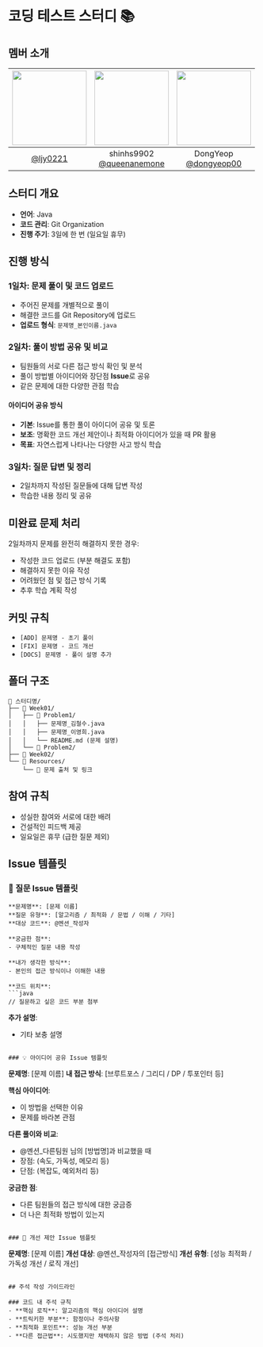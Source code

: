 # 코딩 테스트 스터디 📚

## 멤버 소개
|<img src="https://avatars.githubusercontent.com/u/42925743?v=4" width="150" height="150"/>|<img src="https://avatars.githubusercontent.com/u/105909281?v=4" width="150" height="150"/>|<img src="https://avatars.githubusercontent.com/u/117625978?v=4" width="150" height="150"/>|
|:-:|:-:|:-:|
|[@ljy0221](https://github.com/ljy0221)|shinhs9902<br/>[@queenanemone](https://github.com/queenanemone)|DongYeop<br/>[@dongyeop00](https://github.com/dongyeop00)|

## 스터디 개요
- **언어**: Java
- **코드 관리**: Git Organization
- **진행 주기**: 3일에 한 번 (일요일 휴무)

## 진행 방식

### 1일차: 문제 풀이 및 코드 업로드
- 주어진 문제를 개별적으로 풀이
- 해결한 코드를 Git Repository에 업로드
- **업로드 형식**: `문제명_본인이름.java`

### 2일차: 풀이 방법 공유 및 비교
- 팀원들의 서로 다른 접근 방식 확인 및 분석
- 풀이 방법별 아이디어와 장단점 **Issue**로 공유
- 같은 문제에 대한 다양한 관점 학습

#### 아이디어 공유 방식
- **기본**: Issue를 통한 풀이 아이디어 공유 및 토론
- **보조**: 명확한 코드 개선 제안이나 최적화 아이디어가 있을 때 PR 활용
- **목표**: 자연스럽게 나타나는 다양한 사고 방식 학습

### 3일차: 질문 답변 및 정리
- 2일차까지 작성된 질문들에 대해 답변 작성
- 학습한 내용 정리 및 공유

## 미완료 문제 처리
2일차까지 문제를 완전히 해결하지 못한 경우:
- 작성한 코드 업로드 (부분 해결도 포함)
- 해결하지 못한 이유 작성
- 어려웠던 점 및 접근 방식 기록
- 추후 학습 계획 작성

## 커밋 규칙
- `[ADD] 문제명 - 초기 풀이`
- `[FIX] 문제명 - 코드 개선`
- `[DOCS] 문제명 - 풀이 설명 추가`

## 폴더 구조
```
📁 스터디명/
├── 📁 Week01/
│   ├── 📁 Problem1/
│   │   ├── 문제명_김철수.java
│   │   ├── 문제명_이영희.java
│   │   └── README.md (문제 설명)
│   └── 📁 Problem2/
├── 📁 Week02/
└── 📁 Resources/
    └── 📄 문제 출처 및 링크
```

## 참여 규칙
- 성실한 참여와 서로에 대한 배려
- 건설적인 피드백 제공
- 일요일은 휴무 (급한 질문 제외)

## Issue 템플릿

### 🤔 질문 Issue 템플릿
```
**문제명**: [문제 이름]
**질문 유형**: [알고리즘 / 최적화 / 문법 / 이해 / 기타]
**대상 코드**: @멘션_작성자 

**궁금한 점**:
- 구체적인 질문 내용 작성

**내가 생각한 방식**:
- 본인의 접근 방식이나 이해한 내용

**코드 위치**:
```java
// 질문하고 싶은 코드 부분 첨부
```

**추가 설명**:
- 기타 보충 설명
```

### 💡 아이디어 공유 Issue 템플릿
```
**문제명**: [문제 이름]
**내 접근 방식**: [브루트포스 / 그리디 / DP / 투포인터 등]

**핵심 아이디어**:
- 이 방법을 선택한 이유
- 문제를 바라본 관점

**다른 풀이와 비교**:
- @멘션_다른팀원 님의 [방법명]과 비교했을 때
- 장점: (속도, 가독성, 메모리 등)
- 단점: (복잡도, 예외처리 등)

**궁금한 점**:
- 다른 팀원들의 접근 방식에 대한 궁금증
- 더 나은 최적화 방법이 있는지
```

### 🔧 개선 제안 Issue 템플릿
```
**문제명**: [문제 이름]
**개선 대상**: @멘션_작성자의 [접근방식]
**개선 유형**: [성능 최적화 / 가독성 개선 / 로직 개선]
```

## 주석 작성 가이드라인

### 코드 내 주석 규칙
- **핵심 로직**: 알고리즘의 핵심 아이디어 설명
- **트릭키한 부분**: 함정이나 주의사항 
- **최적화 포인트**: 성능 개선 부분
- **다른 접근법**: 시도했지만 채택하지 않은 방법 (주석 처리)
